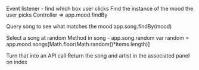 Event listener - find which box user clicks
  Find the instance of the mood the user picks
    Controller => app.mood.findBy

  Query song to see what matches the mood
    app.song.findBy(mood)

  Select a song at random
    Method in song - app.song.random
      var random = app.mood.songs[Math.floor(Math.random()*items.length)]

  Turn that into an API call
  Return the song and artist in the associated panel on index
